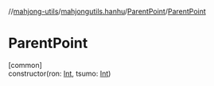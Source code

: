 //[mahjong-utils](../../../index.md)/[mahjongutils.hanhu](../index.md)/[ParentPoint](index.md)/[ParentPoint](-parent-point.md)

# ParentPoint

[common]\
constructor(ron: [Int](https://kotlinlang.org/api/latest/jvm/stdlib/kotlin/-int/index.html), tsumo: [Int](https://kotlinlang.org/api/latest/jvm/stdlib/kotlin/-int/index.html))
